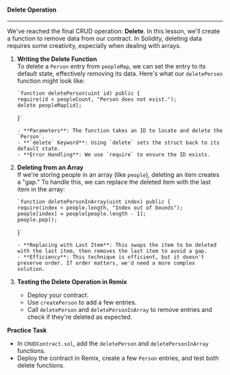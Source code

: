 #### Delete Operation

---

We've reached the final CRUD operation: **Delete**. In this lesson, we'll create a function to remove data from our contract. In Solidity, deleting data requires some creativity, especially when dealing with arrays.

1.  **Writing the Delete Function**\
     To delete a `Person` entry from `peopleMap`, we can set the entry to its default state, effectively removing its data. Here's what our `deletePerson` function might look like:

        `function deletePerson(uint id) public {
        require(id < peopleCount, "Person does not exist.");
        delete peopleMap[id];

    }`

        - **Parameters**: The function takes an ID to locate and delete the `Person`.
        - **`delete` Keyword**: Using `delete` sets the struct back to its default state.
        - **Error Handling**: We use `require` to ensure the ID exists.

2.  **Deleting from an Array**\
     If we're storing people in an array (like `people`), deleting an item creates a "gap." To handle this, we can replace the deleted item with the last item in the array:

        `function deletePersonInArray(uint index) public {
        require(index < people.length, "Index out of bounds");
        people[index] = people[people.length - 1];
        people.pop();

    }`

        - **Replacing with Last Item**: This swaps the item to be deleted with the last item, then removes the last item to avoid a gap.
        - **Efficiency**: This technique is efficient, but it doesn't preserve order. If order matters, we'd need a more complex solution.

3.  **Testing the Delete Operation in Remix**

    - Deploy your contract.
    - Use `createPerson` to add a few entries.
    - Call `deletePerson` and `deletePersonInArray` to remove entries and check if they're deleted as expected.

**Practice Task**

- In `CRUDContract.sol`, add the `deletePerson` and `deletePersonInArray` functions.
- Deploy the contract in Remix, create a few `Person` entries, and test both delete functions.
